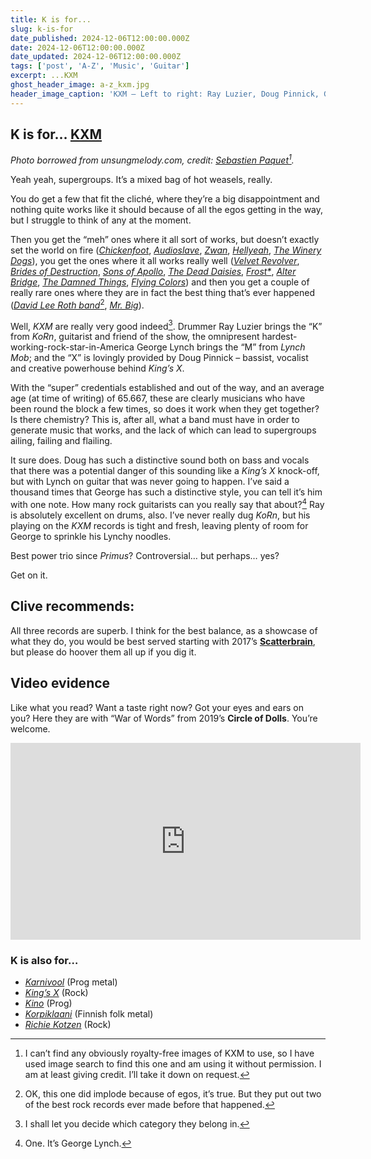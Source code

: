```yaml
---
title: K is for...
slug: k-is-for
date_published: 2024-12-06T12:00:00.000Z
date: 2024-12-06T12:00:00.000Z
date_updated: 2024-12-06T12:00:00.000Z
tags: ['post', 'A-Z', 'Music', 'Guitar']
excerpt: ...KXM
ghost_header_image: a-z_kxm.jpg
header_image_caption: 'KXM – Left to right: Ray Luzier, Doug Pinnick, George Lynch. Photo by Sebastien Paquet.'
---
```


## K is for… [KXM](https://www.ratpakrecordsamerica.com/kxm)

*Photo borrowed from unsungmelody.com, credit: [Sebastien Paquet](https://www.sebastienpaquet.net/)[^photo].*

Yeah yeah, supergroups. It’s a mixed bag of hot weasels, really.

You do get a few that fit the cliché, where they’re a big disappointment and nothing quite works like it should because of all the egos getting in the way, but I struggle to think of any at the moment.

Then you get the “meh” ones where it all sort of works, but doesn’t exactly set the world on fire (*[Chickenfoot](http://www.chickenfoot.us/)*, *[Audioslave](https://en.wikipedia.org/wiki/Audioslave)*, *[Zwan](https://en.wikipedia.org/wiki/Zwan)*, *[Hellyeah](https://en.wikipedia.org/wiki/Hellyeah)*, *[The Winery Dogs](https://en.wikipedia.org/wiki/The_Winery_Dogs)*), you get the ones where it all works really well (*[Velvet Revolver](https://en.wikipedia.org/wiki/Velvet_Revolver)*, *[Brides of Destruction](https://en.wikipedia.org/wiki/Brides_of_Destruction)*, *[Sons of Apollo](http://www.sonsofapollo.com/)*, *[The Dead Daisies](https://thedeaddaisies.com/)*, *[Frost\*](http://www.frostmusic.net/)*, *[Alter Bridge](https://alterbridge.com/)*, *[The Damned Things](https://en.wikipedia.org/wiki/The_Damned_Things)*, *[Flying Colors](http://flyingcolorsmusic.com/)*) and then you get a couple of really rare ones where they are in fact the best thing that’s ever happened (*[David Lee Roth band](https://en.wikipedia.org/wiki/The_David_Lee_Roth_Band)*[^egos], *[Mr. Big](http://www.mrbigsite.com/)*).

Well, *KXM* are really very good indeed[^category]. Drummer Ray Luzier brings the “K” from *KoRn*, guitarist and friend of the show, the omnipresent hardest-working-rock-star-in-America George Lynch brings the “M” from *Lynch Mob*; and the “X” is lovingly provided by Doug Pinnick – bassist, vocalist and creative powerhouse behind *King’s X*.

With the “super” credentials established and out of the way, and an average age (at time of writing) of 65.667, these are clearly musicians who have been round the block a few times, so does it work when they get together? Is there chemistry? This is, after all, what a band must have in order to generate music that works, and the lack of which can lead to supergroups ailing, failing and flailing.

It sure does. Doug has such a distinctive sound both on bass and vocals that there was a potential danger of this sounding like a *King’s X* knock-off, but with Lynch on guitar that was never going to happen. I’ve said a thousand times that George has such a distinctive style, you can tell it’s him with one note. How many rock guitarists can you really say that about?[^george] Ray is absolutely excellent on drums, also. I’ve never really dug *KoRn*, but his playing on the *KXM* records is tight and fresh, leaving plenty of room for George to sprinkle his Lynchy noodles.

Best power trio since *Primus*? Controversial… but perhaps… yes?

Get on it.

## Clive recommends:

All three records are superb. I think for the best balance, as a showcase of what they do, you would be best served starting with 2017’s **[Scatterbrain](https://www.amazon.co.uk/Scatterbrain-Kxm/dp/B01MS4B61P)**, but please do hoover them all up if you dig it.

## Video evidence

Like what you read? Want a taste right now? Got your eyes and ears on you? Here they are with “War of Words” from 2019’s **Circle of Dolls**. You’re welcome.

<iframe width="560" height="315" src="https://www.youtube-nocookie.com/embed/YAhExetws2Q?si=W-kq2eyBLyFEge3U" title="YouTube video player" frameborder="0" allow="accelerometer; autoplay; clipboard-write; encrypted-media; gyroscope; picture-in-picture; web-share" referrerpolicy="strict-origin-when-cross-origin" allowfullscreen></iframe>

### K is also for…

- *[Karnivool](https://karnivool.com.au/)* (Prog metal)
- *[King’s X](https://kingsxrocks.com/)* (Rock)
- *[Kino](https://en.wikipedia.org/wiki/Kino_(British_band))* (Prog)
- *[Korpiklaani](https://korpiklaani.com/)* (Finnish folk metal)
- *[Richie Kotzen](http://richiekotzen.com/)* (Rock)

[^photo]: I can’t find any obviously royalty-free images of KXM to use, so I have used image search to find this one and am using it without permission. I am at least giving credit. I’ll take it down on request.
[^category]: I shall let you decide which category they belong in.
[^george]: One. It’s George Lynch.
[^egos]: OK, this one did implode because of egos, it’s true. But they put out two of the best rock records ever made before that happened.
